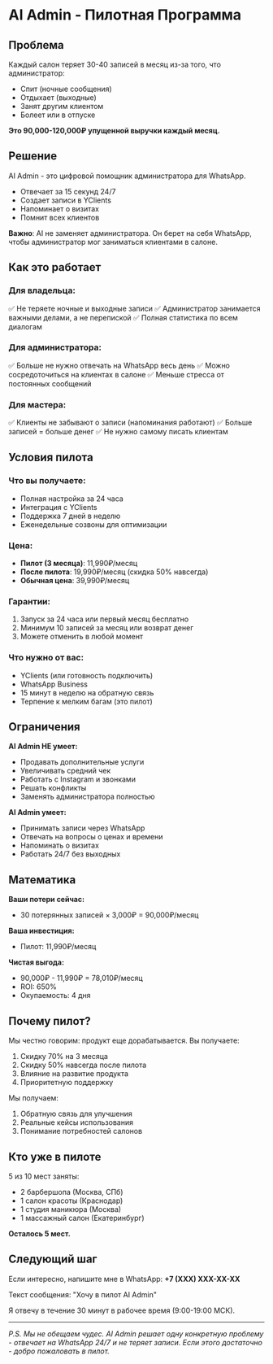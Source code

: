 # AI Admin - Пилотная Программа

## Проблема
Каждый салон теряет 30-40 записей в месяц из-за того, что администратор:
- Спит (ночные сообщения)
- Отдыхает (выходные)
- Занят другим клиентом
- Болеет или в отпуске

**Это 90,000-120,000₽ упущенной выручки каждый месяц.**

## Решение
AI Admin - это цифровой помощник администратора для WhatsApp.
- Отвечает за 15 секунд 24/7
- Создает записи в YClients
- Напоминает о визитах
- Помнит всех клиентов

**Важно**: AI не заменяет администратора. Он берет на себя WhatsApp, чтобы администратор мог заниматься клиентами в салоне.

## Как это работает

### Для владельца:
✅ Не теряете ночные и выходные записи
✅ Администратор занимается важными делами, а не перепиской
✅ Полная статистика по всем диалогам

### Для администратора:
✅ Больше не нужно отвечать на WhatsApp весь день
✅ Можно сосредоточиться на клиентах в салоне
✅ Меньше стресса от постоянных сообщений

### Для мастера:
✅ Клиенты не забывают о записи (напоминания работают)
✅ Больше записей = больше денег
✅ Не нужно самому писать клиентам

## Условия пилота

### Что вы получаете:
- Полная настройка за 24 часа
- Интеграция с YClients
- Поддержка 7 дней в неделю
- Еженедельные созвоны для оптимизации

### Цена:
- **Пилот (3 месяца)**: 11,990₽/месяц
- **После пилота**: 19,990₽/месяц (скидка 50% навсегда)
- **Обычная цена**: 39,990₽/месяц

### Гарантии:
1. Запуск за 24 часа или первый месяц бесплатно
2. Минимум 10 записей за месяц или возврат денег
3. Можете отменить в любой момент

### Что нужно от вас:
- YClients (или готовность подключить)
- WhatsApp Business
- 15 минут в неделю на обратную связь
- Терпение к мелким багам (это пилот)

## Ограничения

**AI Admin НЕ умеет:**
- Продавать дополнительные услуги
- Увеличивать средний чек
- Работать с Instagram и звонками
- Решать конфликты
- Заменять администратора полностью

**AI Admin умеет:**
- Принимать записи через WhatsApp
- Отвечать на вопросы о ценах и времени
- Напоминать о визитах
- Работать 24/7 без выходных

## Математика

**Ваши потери сейчас:**
- 30 потерянных записей × 3,000₽ = 90,000₽/месяц

**Ваша инвестиция:**
- Пилот: 11,990₽/месяц

**Чистая выгода:**
- 90,000₽ - 11,990₽ = 78,010₽/месяц
- ROI: 650%
- Окупаемость: 4 дня

## Почему пилот?

Мы честно говорим: продукт еще дорабатывается. Вы получаете:
1. Скидку 70% на 3 месяца
2. Скидку 50% навсегда после пилота
3. Влияние на развитие продукта
4. Приоритетную поддержку

Мы получаем:
1. Обратную связь для улучшения
2. Реальные кейсы использования
3. Понимание потребностей салонов

## Кто уже в пилоте

5 из 10 мест заняты:
- 2 барбершопа (Москва, СПб)
- 1 салон красоты (Краснодар)
- 1 студия маникюра (Москва)
- 1 массажный салон (Екатеринбург)

**Осталось 5 мест.**

## Следующий шаг

Если интересно, напишите мне в WhatsApp: **+7 (XXX) XXX-XX-XX**

Текст сообщения: "Хочу в пилот AI Admin"

Я отвечу в течение 30 минут в рабочее время (9:00-19:00 МСК).

---

*P.S. Мы не обещаем чудес. AI Admin решает одну конкретную проблему - отвечает на WhatsApp 24/7 и не теряет записи. Если этого достаточно - добро пожаловать в пилот.*